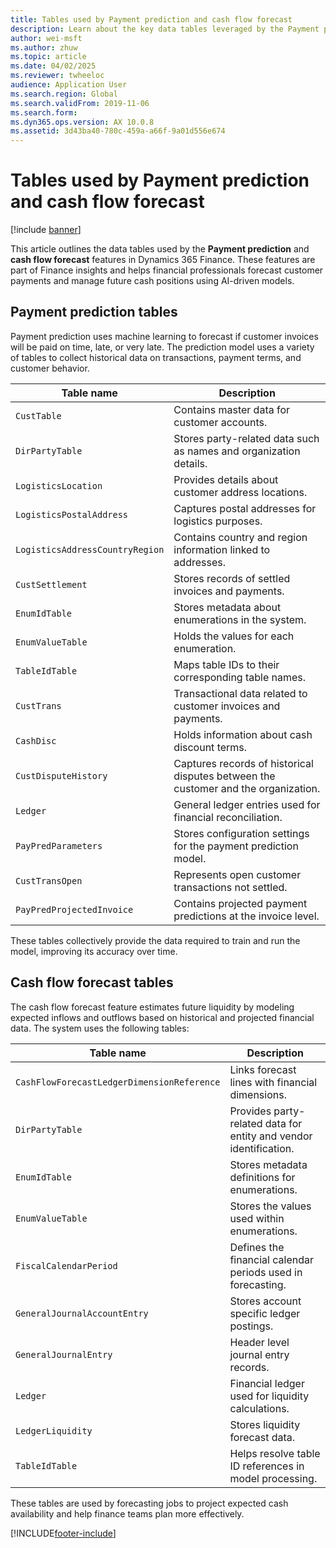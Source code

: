 ```yaml
---
title: Tables used by Payment prediction and cash flow forecast
description: Learn about the key data tables leveraged by the Payment prediction and cash flow forecast features in Dynamics 365 Finance.
author: wei-msft
ms.author: zhuw
ms.topic: article
ms.date: 04/02/2025
ms.reviewer: twheeloc
audience: Application User
ms.search.region: Global
ms.search.validFrom: 2019-11-06
ms.search.form: 
ms.dyn365.ops.version: AX 10.0.8
ms.assetid: 3d43ba40-780c-459a-a66f-9a01d556e674
---
```


# Tables used by Payment prediction and cash flow forecast

[!include [banner](../includes/banner.md)]

This article outlines the data tables used by the **Payment prediction** and **cash flow forecast** features in Dynamics 365 Finance. These features are part of Finance insights and helps financial professionals forecast customer payments and manage future cash positions using AI-driven models.

## Payment prediction tables

Payment prediction uses machine learning to forecast if customer invoices will be paid on time, late, or very late. The prediction model uses a variety of tables to collect historical data on transactions, payment terms, and customer behavior.

| Table name | Description |
|------------|-------------|
| `CustTable` | Contains master data for customer accounts. |
| `DirPartyTable` | Stores party-related data such as names and organization details. |
| `LogisticsLocation` | Provides details about customer address locations. |
| `LogisticsPostalAddress` | Captures postal addresses for logistics purposes. |
| `LogisticsAddressCountryRegion` | Contains country and region information linked to addresses. |
| `CustSettlement` | Stores records of settled invoices and payments. |
| `EnumIdTable` | Stores metadata about enumerations in the system. |
| `EnumValueTable` | Holds the values for each enumeration. |
| `TableIdTable` | Maps table IDs to their corresponding table names. |
| `CustTrans` | Transactional data related to customer invoices and payments. |
| `CashDisc` | Holds information about cash discount terms. |
| `CustDisputeHistory` | Captures records of historical disputes between the customer and the organization. |
| `Ledger` | General ledger entries used for financial reconciliation. |
| `PayPredParameters` | Stores configuration settings for the payment prediction model. |
| `CustTransOpen` | Represents open customer transactions not settled. |
| `PayPredProjectedInvoice` | Contains projected payment predictions at the invoice level. |

These tables collectively provide the data required to train and run the model, improving its accuracy over time.

## Cash flow forecast tables

The cash flow forecast feature estimates future liquidity by modeling expected inflows and outflows based on historical and projected financial data. The system uses the following tables:

| Table name | Description |
|------------|-------------|
| `CashFlowForecastLedgerDimensionReference` | Links forecast lines with financial dimensions. |
| `DirPartyTable` | Provides party-related data for entity and vendor identification. |
| `EnumIdTable` | Stores metadata definitions for enumerations. |
| `EnumValueTable` | Stores the values used within enumerations. |
| `FiscalCalendarPeriod` | Defines the financial calendar periods used in forecasting. |
| `GeneralJournalAccountEntry` | Stores account specific ledger postings. |
| `GeneralJournalEntry` | Header level journal entry records. |
| `Ledger` | Financial ledger used for liquidity calculations. |
| `LedgerLiquidity` | Stores liquidity forecast data. |
| `TableIdTable` | Helps resolve table ID references in model processing. |

These tables are used by forecasting jobs to project expected cash availability and help finance teams plan more effectively.


[!INCLUDE[footer-include](../../includes/footer-banner.md)]
